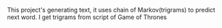 This project's generating text, it uses chain of Markov(trigrams) to predict next word.
I get trigrams from script of Game of Thrones
